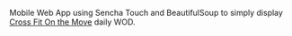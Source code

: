 Mobile Web App using Sencha Touch and BeautifulSoup to simply display [Cross Fit On the Move](http://www.crossfitonthemove.com/) daily WOD.
